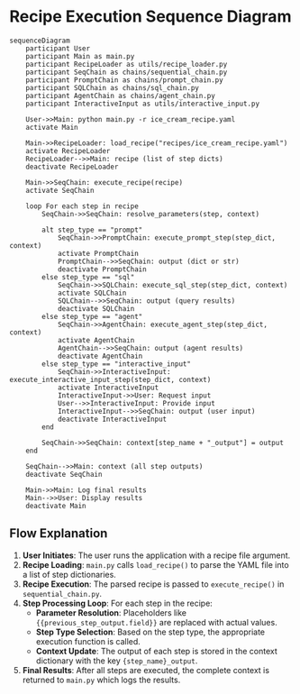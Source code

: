 # Recipe Execution Sequence Diagram

```mermaid
sequenceDiagram
    participant User
    participant Main as main.py
    participant RecipeLoader as utils/recipe_loader.py
    participant SeqChain as chains/sequential_chain.py
    participant PromptChain as chains/prompt_chain.py
    participant SQLChain as chains/sql_chain.py
    participant AgentChain as chains/agent_chain.py
    participant InteractiveInput as utils/interactive_input.py
    
    User->>Main: python main.py -r ice_cream_recipe.yaml
    activate Main
    
    Main->>RecipeLoader: load_recipe("recipes/ice_cream_recipe.yaml")
    activate RecipeLoader
    RecipeLoader-->>Main: recipe (list of step dicts)
    deactivate RecipeLoader
    
    Main->>SeqChain: execute_recipe(recipe)
    activate SeqChain
    
    loop For each step in recipe
        SeqChain->>SeqChain: resolve_parameters(step, context)
        
        alt step_type == "prompt"
            SeqChain->>PromptChain: execute_prompt_step(step_dict, context)
            activate PromptChain
            PromptChain-->>SeqChain: output (dict or str)
            deactivate PromptChain
        else step_type == "sql"
            SeqChain->>SQLChain: execute_sql_step(step_dict, context)
            activate SQLChain
            SQLChain-->>SeqChain: output (query results)
            deactivate SQLChain
        else step_type == "agent"
            SeqChain->>AgentChain: execute_agent_step(step_dict, context)
            activate AgentChain
            AgentChain-->>SeqChain: output (agent results)
            deactivate AgentChain
        else step_type == "interactive_input"
            SeqChain->>InteractiveInput: execute_interactive_input_step(step_dict, context)
            activate InteractiveInput
            InteractiveInput->>User: Request input
            User-->>InteractiveInput: Provide input
            InteractiveInput-->>SeqChain: output (user input)
            deactivate InteractiveInput
        end
        
        SeqChain->>SeqChain: context[step_name + "_output"] = output
    end
    
    SeqChain-->>Main: context (all step outputs)
    deactivate SeqChain
    
    Main->>Main: Log final results
    Main-->>User: Display results
    deactivate Main
```

## Flow Explanation

1. **User Initiates**: The user runs the application with a recipe file argument.
2. **Recipe Loading**: `main.py` calls `load_recipe()` to parse the YAML file into a list of step dictionaries.
3. **Recipe Execution**: The parsed recipe is passed to `execute_recipe()` in `sequential_chain.py`.
4. **Step Processing Loop**: For each step in the recipe:
   - **Parameter Resolution**: Placeholders like `{{previous_step_output.field}}` are replaced with actual values.
   - **Step Type Selection**: Based on the step type, the appropriate execution function is called.
   - **Context Update**: The output of each step is stored in the context dictionary with the key `{step_name}_output`.
5. **Final Results**: After all steps are executed, the complete context is returned to `main.py` which logs the results.
